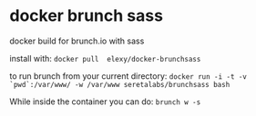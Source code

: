 docker brunch sass
==================

docker build for brunch.io with sass

install with:
`docker pull  elexy/docker-brunchsass`

to run brunch from your current directory:
```docker run -i -t -v `pwd`:/var/www/ -w /var/www seretalabs/brunchsass bash```

While inside the container you can do:
`brunch w -s`

